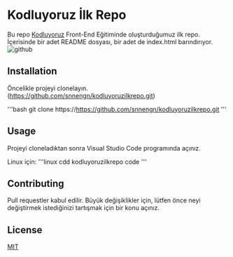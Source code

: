 # Kodluyoruz İlk Repo 

Bu repo [Kodluyoruz](https://www.kodluyoruz.org) Front-End Eğitiminde oluşturduğumuz ilk repo. İçerisinde bir adet README dosyası, bir adet de index.html barındırıyor.
![github](figures/github.png.)

## Installation
Öncelikle projeyi clonelayın. (https://github.com/snnengn/kodluyoruzilkrepo.git)

'''bash
git clone https://https://github.com/snnengn/kodluyoruzilkrepo.git
'''

## Usage
Projeyi cloneladıktan sonra Visual Studio Code programında açınız.

Linux için:
'''linux
cdd kodluyoruzilkrepo
code
'''

## Contributing

Pull requestler kabul edilir. Büyük değişiklikler için, lütfen önce neyi değiştirmek istediğinizi tartışmak için bir konu açınız.

## License
[MIT](https://choosealicense.com/licenses/mit/)

